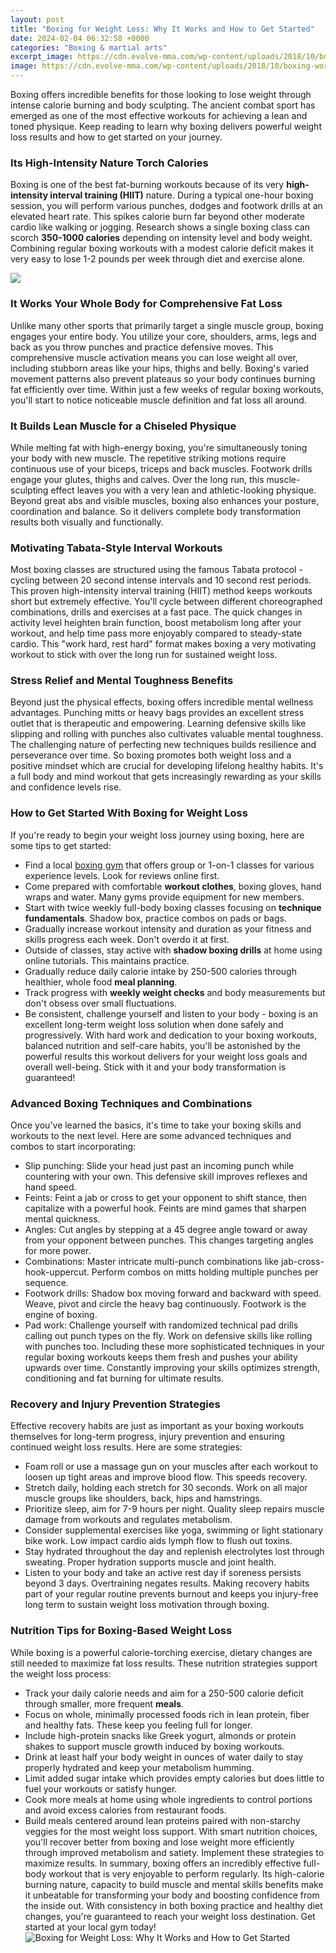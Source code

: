 ```yaml
---
layout: post
title: "Boxing for Weight Loss: Why It Works and How to Get Started"
date: 2024-02-04 06:32:58 +0000
categories: "Boxing & martial arts"
excerpt_image: https://cdn.evolve-mma.com/wp-content/uploads/2018/10/boxing-workout.jpg
image: https://cdn.evolve-mma.com/wp-content/uploads/2018/10/boxing-workout.jpg
---
```


Boxing offers incredible benefits for those looking to lose weight through intense calorie burning and body sculpting. The ancient combat sport has emerged as one of the most effective workouts for achieving a lean and toned physique. Keep reading to learn why boxing delivers powerful weight loss results and how to get started on your journey.
### Its High-Intensity Nature Torch Calories
Boxing is one of the best fat-burning workouts because of its very **high-intensity interval training (HIIT)** nature. During a typical one-hour boxing session, you will perform various punches, dodges and footwork drills at an elevated heart rate. This spikes calorie burn far beyond other moderate cardio like walking or jogging. Research shows a single boxing class can scorch **350-1000 calories** depending on intensity level and body weight. Combining regular boxing workouts with a modest calorie deficit makes it very easy to lose 1-2 pounds per week through diet and exercise alone.

![](http://boxingaddicts.com/wp-content/uploads/2020/03/Boxing-Pads-Weight-Loss.jpg)
### It Works Your Whole Body for Comprehensive Fat Loss  
Unlike many other sports that primarily target a single muscle group, boxing engages your entire body. You utilize your core, shoulders, arms, legs and back as you throw punches and practice defensive moves. This comprehensive muscle activation means you can lose weight all over, including stubborn areas like your hips, thighs and belly. Boxing's varied movement patterns also prevent plateaus so your body continues burning fat efficiently over time. Within just a few weeks of regular boxing workouts, you'll start to notice noticeable muscle definition and fat loss all around.
### It Builds Lean Muscle for a Chiseled Physique
While melting fat with high-energy boxing, you're simultaneously toning your body with new muscle. The repetitive striking motions require continuous use of your biceps, triceps and back muscles. Footwork drills engage your glutes, thighs and calves. Over the long run, this muscle-sculpting effect leaves you with a very lean and athletic-looking physique. Beyond great abs and visible muscles, boxing also enhances your posture, coordination and balance. So it delivers complete body transformation results both visually and functionally.
### Motivating Tabata-Style Interval Workouts 
Most boxing classes are structured using the famous Tabata protocol - cycling between 20 second intense intervals and 10 second rest periods. This proven high-intensity interval training (HIIT) method keeps workouts short but extremely effective. You'll cycle between different choreographed combinations, drills and exercises at a fast pace. The quick changes in activity level heighten brain function, boost metabolism long after your workout, and help time pass more enjoyably compared to steady-state cardio. This "work hard, rest hard" format makes boxing a very motivating workout to stick with over the long run for sustained weight loss. 
### Stress Relief and Mental Toughness Benefits
Beyond just the physical effects, boxing offers incredible mental wellness advantages. Punching mitts or heavy bags provides an excellent stress outlet that is therapeutic and empowering. Learning defensive skills like slipping and rolling with punches also cultivates valuable mental toughness. The challenging nature of perfecting new techniques builds resilience and perseverance over time. So boxing promotes both weight loss and a positive mindset which are crucial for developing lifelong healthy habits. It's a full body and mind workout that gets increasingly rewarding as your skills and confidence levels rise.
### How to Get Started With Boxing for Weight Loss
If you're ready to begin your weight loss journey using boxing, here are some tips to get started:
- Find a local [boxing gym](https://store.fi.io.vn/collection/alcorta) that offers group or 1-on-1 classes for various experience levels. Look for reviews online first. 
- Come prepared with comfortable **workout clothes**, boxing gloves, hand wraps and water. Many gyms provide equipment for new members.
- Start with twice weekly full-body boxing classes focusing on **technique fundamentals**. Shadow box, practice combos on pads or bags. 
- Gradually increase workout intensity and duration as your fitness and skills progress each week. Don't overdo it at first.
- Outside of classes, stay active with **shadow boxing drills** at home using online tutorials. This maintains practice.
- Gradually reduce daily calorie intake by 250-500 calories through healthier, whole food **meal planning**.
- Track progress with **weekly weight checks** and body measurements but don't obsess over small fluctuations. 
- Be consistent, challenge yourself and listen to your body - boxing is an excellent long-term weight loss solution when done safely and progressively.
With hard work and dedication to your boxing workouts, balanced nutrition and self-care habits, you'll be astonished by the powerful results this workout delivers for your weight loss goals and overall well-being. Stick with it and your body transformation is guaranteed!
### Advanced Boxing Techniques and Combinations 
Once you've learned the basics, it's time to take your boxing skills and workouts to the next level. Here are some advanced techniques and combos to start incorporating:
- Slip punching: Slide your head just past an incoming punch while countering with your own. This defensive skill improves reflexes and hand speed. 
- Feints: Feint a jab or cross to get your opponent to shift stance, then capitalize with a powerful hook. Feints are mind games that sharpen mental quickness.
- Angles: Cut angles by stepping at a 45 degree angle toward or away from your opponent between punches. This changes targeting angles for more power. 
- Combinations: Master intricate multi-punch combinations like jab-cross-hook-uppercut. Perform combos on mitts holding multiple punches per sequence.
- Footwork drills: Shadow box moving forward and backward with speed. Weave, pivot and circle the heavy bag continuously. Footwork is the engine of boxing.
- Pad work: Challenge yourself with randomized technical pad drills calling out punch types on the fly. Work on defensive skills like rolling with punches too. 
Including these more sophisticated techniques in your regular boxing workouts keeps them fresh and pushes your ability upwards over time. Constantly improving your skills optimizes strength, conditioning and fat burning for ultimate results.
### Recovery and Injury Prevention Strategies
Effective recovery habits are just as important as your boxing workouts themselves for long-term progress, injury prevention and ensuring continued weight loss results. Here are some strategies:
- Foam roll or use a massage gun on your muscles after each workout to loosen up tight areas and improve blood flow. This speeds recovery.
- Stretch daily, holding each stretch for 30 seconds. Work on all major muscle groups like shoulders, back, hips and hamstrings. 
- Prioritize sleep, aim for 7-9 hours per night. Quality sleep repairs muscle damage from workouts and regulates metabolism. 
- Consider supplemental exercises like yoga, swimming or light stationary bike work. Low impact cardio aids lymph flow to flush out toxins.  
- Stay hydrated throughout the day and replenish electrolytes lost through sweating. Proper hydration supports muscle and joint health.
- Listen to your body and take an active rest day if soreness persists beyond 3 days. Overtraining negates results.
Making recovery habits part of your regular routine prevents burnout and keeps you injury-free long term to sustain weight loss motivation through boxing.
### Nutrition Tips for Boxing-Based Weight Loss
While boxing is a powerful calorie-torching exercise, dietary changes are still needed to maximize fat loss results. These nutrition strategies support the weight loss process:
- Track your daily calorie needs and aim for a 250-500 calorie deficit through smaller, more frequent **meals**.
- Focus on whole, minimally processed foods rich in lean protein, fiber and healthy fats. These keep you feeling full for longer. 
- Include high-protein snacks like Greek yogurt, almonds or protein shakes to support muscle growth induced by boxing workouts. 
- Drink at least half your body weight in ounces of water daily to stay properly hydrated and keep your metabolism humming. 
- Limit added sugar intake which provides empty calories but does little to fuel your workouts or satisfy hunger. 
- Cook more meals at home using whole ingredients to control portions and avoid excess calories from restaurant foods.
- Build meals centered around lean proteins paired with non-starchy veggies for the most weight loss support. 
With smart nutrition choices, you'll recover better from boxing and lose weight more efficiently through improved metabolism and satiety. Implement these strategies to maximize results.
In summary, boxing offers an incredibly effective full-body workout that is very enjoyable to perform regularly. Its high-calorie burning nature, capacity to build muscle and mental skills benefits make it unbeatable for transforming your body and boosting confidence from the inside out. With consistency in both boxing practice and healthy diet changes, you're guaranteed to reach your weight loss destination. Get started at your local gym today!
![Boxing for Weight Loss: Why It Works and How to Get Started](https://cdn.evolve-mma.com/wp-content/uploads/2018/10/boxing-workout.jpg)